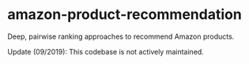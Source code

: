 # amazon-product-recommendation

Deep, pairwise ranking approaches to recommend Amazon products.

Update (09/2019): This codebase is not actively maintained. 